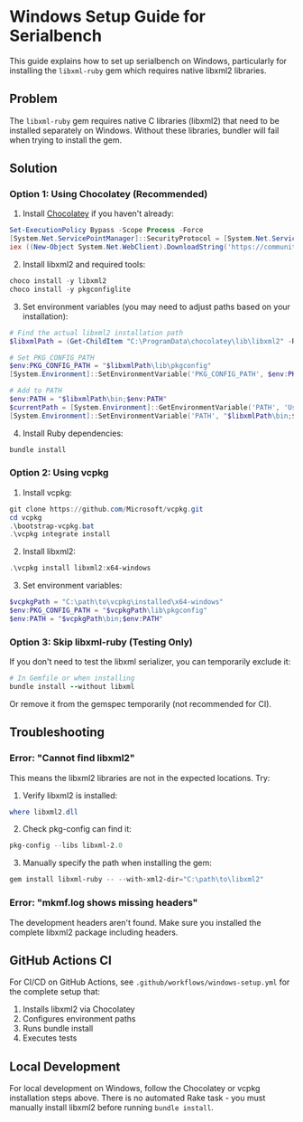 # Windows Setup Guide for Serialbench

This guide explains how to set up serialbench on Windows, particularly for installing the `libxml-ruby` gem which requires native libxml2 libraries.

## Problem

The `libxml-ruby` gem requires native C libraries (libxml2) that need to be installed separately on Windows. Without these libraries, bundler will fail when trying to install the gem.

## Solution

### Option 1: Using Chocolatey (Recommended)

1. Install [Chocolatey](https://chocolatey.org/install) if you haven't already:

```powershell
Set-ExecutionPolicy Bypass -Scope Process -Force
[System.Net.ServicePointManager]::SecurityProtocol = [System.Net.ServicePointManager]::SecurityProtocol -bor 3072
iex ((New-Object System.Net.WebClient).DownloadString('https://community.chocolatey.org/install.ps1'))
```

2. Install libxml2 and required tools:

```powershell
choco install -y libxml2
choco install -y pkgconfiglite
```

3. Set environment variables (you may need to adjust paths based on your installation):

```powershell
# Find the actual libxml2 installation path
$libxmlPath = (Get-ChildItem "C:\ProgramData\chocolatey\lib\libxml2" -Recurse -Filter "libxml2.dll" | Select-Object -First 1).Directory.Parent.FullName

# Set PKG_CONFIG_PATH
$env:PKG_CONFIG_PATH = "$libxmlPath\lib\pkgconfig"
[System.Environment]::SetEnvironmentVariable('PKG_CONFIG_PATH', $env:PKG_CONFIG_PATH, 'User')

# Add to PATH
$env:PATH = "$libxmlPath\bin;$env:PATH"
$currentPath = [System.Environment]::GetEnvironmentVariable('PATH', 'User')
[System.Environment]::SetEnvironmentVariable('PATH', "$libxmlPath\bin;$currentPath", 'User')
```

4. Install Ruby dependencies:

```powershell
bundle install
```

### Option 2: Using vcpkg

1. Install vcpkg:

```powershell
git clone https://github.com/Microsoft/vcpkg.git
cd vcpkg
.\bootstrap-vcpkg.bat
.\vcpkg integrate install
```

2. Install libxml2:

```powershell
.\vcpkg install libxml2:x64-windows
```

3. Set environment variables:

```powershell
$vcpkgPath = "C:\path\to\vcpkg\installed\x64-windows"
$env:PKG_CONFIG_PATH = "$vcpkgPath\lib\pkgconfig"
$env:PATH = "$vcpkgPath\bin;$env:PATH"
```

### Option 3: Skip libxml-ruby (Testing Only)

If you don't need to test the libxml serializer, you can temporarily exclude it:

```ruby
# In Gemfile or when installing
bundle install --without libxml
```

Or remove it from the gemspec temporarily (not recommended for CI).

## Troubleshooting

### Error: "Cannot find libxml2"

This means the libxml2 libraries are not in the expected locations. Try:

1. Verify libxml2 is installed:
```powershell
where libxml2.dll
```

2. Check pkg-config can find it:
```powershell
pkg-config --libs libxml-2.0
```

3. Manually specify the path when installing the gem:
```powershell
gem install libxml-ruby -- --with-xml2-dir="C:\path\to\libxml2"
```

### Error: "mkmf.log shows missing headers"

The development headers aren't found. Make sure you installed the complete libxml2 package including headers.

## GitHub Actions CI

For CI/CD on GitHub Actions, see `.github/workflows/windows-setup.yml` for the complete setup that:

1. Installs libxml2 via Chocolatey
2. Configures environment paths
3. Runs bundle install
4. Executes tests

## Local Development

For local development on Windows, follow the Chocolatey or vcpkg installation steps above. There is no automated Rake task - you must manually install libxml2 before running `bundle install`.
